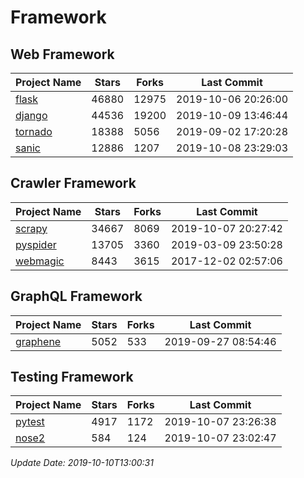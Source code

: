 # Framework

## Web Framework

| Project Name | Stars | Forks | Last Commit |
| ------------ | ----- | ----- | ----------- |
| [flask](https://github.com/pallets/flask) | 46880 | 12975 | 2019-10-06 20:26:00 |
| [django](https://github.com/django/django) | 44536 | 19200 | 2019-10-09 13:46:44 |
| [tornado](https://github.com/tornadoweb/tornado) | 18388 | 5056 | 2019-09-02 17:20:28 |
| [sanic](https://github.com/huge-success/sanic) | 12886 | 1207 | 2019-10-08 23:29:03 |

## Crawler Framework

| Project Name | Stars | Forks | Last Commit |
| ------------ | ----- | ----- | ----------- |
| [scrapy](https://github.com/scrapy/scrapy) | 34667 | 8069 | 2019-10-07 20:27:42 |
| [pyspider](https://github.com/binux/pyspider) | 13705 | 3360 | 2019-03-09 23:50:28 |
| [webmagic](https://github.com/code4craft/webmagic) | 8443 | 3615 | 2017-12-02 02:57:06 |

## GraphQL Framework

| Project Name | Stars | Forks | Last Commit |
| ------------ | ----- | ----- | ----------- |
| [graphene](https://github.com/graphql-python/graphene) | 5052 | 533 | 2019-09-27 08:54:46 |

## Testing Framework

| Project Name | Stars | Forks | Last Commit |
| ------------ | ----- | ----- | ----------- |
| [pytest](https://github.com/pytest-dev/pytest) | 4917 | 1172 | 2019-10-07 23:26:38 |
| [nose2](https://github.com/nose-devs/nose2) | 584 | 124 | 2019-10-07 23:02:47 |

*Update Date: 2019-10-10T13:00:31*